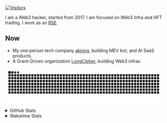 <!-- markdownlint-disable MD041 MD010 MD033 -->
[![Visitors](https://api.visitorbadge.io/api/daily?path=Akagi201%2FAkagi201&label=Visitors%20Today&countColor=%2337d67a)](https://visitorbadge.io/status?path=Akagi201%2FAkagi201)

I am a Web3 hacker, started from 2017. I am focused on Web3 Infra and HFT trading.
I work as an [RSE](https://us-rse.org/about/what-is-an-rse/).

## Now

* My one person tech company [akjong](https://github.com/akjong), building MEV bot, and AI SaaS products.
* A Grant-Driven organization [LongCipher](https://github.com/longcipher), building Web3 infras.

[![github contribution grid snake animation](https://raw.githubusercontent.com/Akagi201/Akagi201/output/github-contribution-grid-snake.svg#gh-light-mode-only)](https://github.com/Akagi201)

<details>
<summary>GitHub Stats</summary>
  <a href="https://github.com/Akagi201"><img alt="Profile Detail" src="https://raw.githubusercontent.com/Akagi201/Akagi201/master/profile-summary-card-output/dracula/0-profile-details.svg" /></a>
  <a href="https://github.com/Akagi201"><img alt="Github Stats" src="https://raw.githubusercontent.com/Akagi201/Akagi201/master/profile-summary-card-output/dracula/3-stats.svg" /></a>
  <a href="https://github.com/Akagi201"><img alt="Lang By Commits" src="https://raw.githubusercontent.com/Akagi201/Akagi201/master/profile-summary-card-output/dracula/2-most-commit-language.svg" /></a>
</details>

<details>
<summary>Wakatime Stats</summary>
<br>

<!--START_SECTION:waka-->

```txt
From: 07 October 2025 - To: 14 October 2025

Total Time: 6 hrs 22 mins

Other        3 hrs 23 mins   █████████████▒░░░░░░░░░░░   53.16 %
sh           1 hr 4 mins     ████▒░░░░░░░░░░░░░░░░░░░░   16.79 %
TypeScript   49 mins         ███▒░░░░░░░░░░░░░░░░░░░░░   13.00 %
INI          29 mins         ██░░░░░░░░░░░░░░░░░░░░░░░   07.83 %
Rust         10 mins         ▓░░░░░░░░░░░░░░░░░░░░░░░░   02.64 %
Markdown     8 mins          ▓░░░░░░░░░░░░░░░░░░░░░░░░   02.29 %
TOML         4 mins          ▒░░░░░░░░░░░░░░░░░░░░░░░░   01.11 %
YAML         3 mins          ▒░░░░░░░░░░░░░░░░░░░░░░░░   00.94 %
Python       3 mins          ▒░░░░░░░░░░░░░░░░░░░░░░░░   00.91 %
JSON         2 mins          ░░░░░░░░░░░░░░░░░░░░░░░░░   00.65 %
```

<!--END_SECTION:waka-->

</details>
